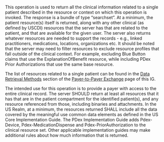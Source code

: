 This operation is used to return all the clinical information related to a single patient described in the resource or context on which this operation is invoked. The response is a bundle of type “searchset”. At a minimum, the patient resource(s) itself is returned, along with any other clinical (as defined by USCDI) resources that the server has that are related to the patient, and that are available for the given user. The server also returns whatever resources are needed to support the records - e.g., linked practitioners, medications, locations, organizations etc. It should be noted that the server may need to filter resources to exclude resource profiles that fall outside of the clinical context. For example, excluding Blue Button claims that use the ExplanationOfBenefit resource, while including PDex Prior Authorizations that use the same base resource.

The list of resources related to a single patient can be found in the [Data Retrieval Methods](PayerToPayerExchange.html#data-retrieval-methods) section of the [Payer-to-Payer Exchange](PayerToPayerExchange.html) page of this IG.

The intended use for this operation is to provide a payer with access to the entire clinical record. The server SHOULD return at least all resources that it has that are in the patient compartment for the identified patient(s), and any resource referenced from those, including binaries and attachments. In the US Realm, at a minimum, the resources returned SHALL include all the data covered by the meaningful use common data elements as defined in the US Core Implementation Guide. The PDex Implementation Guide adds Pdex-Device, Pdex-MedicationDispense and Pdex-PriorAuthorization to the clinical resource set. Other applicable implementation guides may make additional rules about how much information that is returned.
